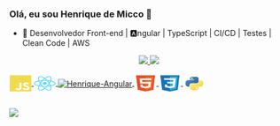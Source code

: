 ### Olá, eu sou Henrique de Micco 👋


- 🔭 Desenvolvedor Front-end | 🅰️ngular | TypeScript | CI/CD | Testes | Clean Code | AWS


<div align="center">
  <a href="https://github.com/henriquedemicco">
  <img height="180em" src="https://github-readme-stats.vercel.app/api?username=henriquedemicco&show_icons=true&theme=dracula&include_all_commits=true&count_private=true"/>
  <img height="180em" src="https://github-readme-stats.vercel.app/api/top-langs/?username=henriquedemicco&layout=compact&langs_count=7&theme=dracula"/>
</div>
  
 <div style="display: inline_block"><br>
  <img align="center" alt="Henrique-Js" height="30" width="40" src="https://raw.githubusercontent.com/devicons/devicon/master/icons/javascript/javascript-plain.svg">
  <img align="center" alt="Henrique-React" height="30" width="40" src="https://raw.githubusercontent.com/devicons/devicon/master/icons/react/react-original.svg">
  <img align="center" alt="Henrique-Angular" height="30" width="30" src="https://cdn.freebiesupply.com/logos/large/2x/angular-icon-logo-png-transparent.png">
  <img align="center" alt="Henrique-HTML" height="30" width="40" src="https://raw.githubusercontent.com/devicons/devicon/master/icons/html5/html5-original.svg">
  <img align="center" alt="Henrique-CSS" height="30" width="40" src="https://raw.githubusercontent.com/devicons/devicon/master/icons/css3/css3-original.svg">
  <img align="center" alt="Henrique-Python" height="30" width="40" src="https://raw.githubusercontent.com/devicons/devicon/master/icons/python/python-original.svg">
</div>

 ##
 
<div> 
  <a href="https://www.linkedin.com/in/henrique-de-micco-113a8977/" target="_blank"><img src="https://img.shields.io/badge/-LinkedIn-%230077B5?style=for-the-badge&logo=linkedin&logoColor=white" target="_blank"></a> 
 
<!--  ![Snake animation](https://github.com/henriquedemicco/henriquedemicco/blob/output/github-contribution-grid-snake.svg)
 -->
</div>
